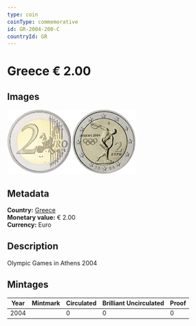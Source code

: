```yaml
---
type: coin
coinType: commemorative
id: GR-2004-200-C
countryId: GR
---
```


# Greece € 2.00

## Images

<img src="../../Images/common-2002-200.webp" height="150" alt="Front image"><img src="Images/GR-2004-200.webp" height="150" alt="Back image">

## Metadata

**Country:** [Greece](../../Countries/Greece/index.md)\
**Monetary value:** € 2.00\
**Currency:** Euro

## Description
Olympic Games in Athens 2004

## Mintages

| Year | Mintmark | Circulated | Brilliant Uncirculated | Proof |
| ---- | -------- | ---------- | ---------------------- | ----- |
| 2004 | | 0 | 0 | 0 |
